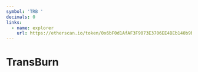 ```yaml
---
symbol: 'TRB '
decimals: 0
links:
  - name: explorer
    url: https://etherscan.io/token/0x6bF0d1AfAF3F9073E3706EE4BEb140b9bf05a3D4
---
```


# TransBurn
